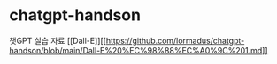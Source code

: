# chatgpt-handson
챗GPT 실습 자료
[[Dall-E]][[https://github.com/lormadus/chatgpt-handson/blob/main/Dall-E%20%EC%98%88%EC%A0%9C%201.md]]
